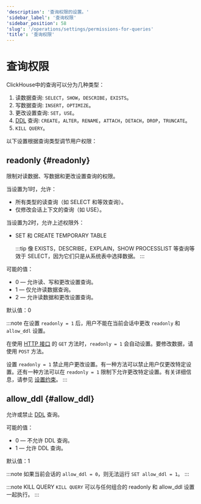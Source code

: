 ```yaml
---
'description': '查询权限的设置。'
'sidebar_label': '查询权限'
'sidebar_position': 58
'slug': '/operations/settings/permissions-for-queries'
'title': '查询权限'
---
```



# 查询权限

ClickHouse中的查询可以分为几种类型：

1.  读数据查询: `SELECT`，`SHOW`，`DESCRIBE`，`EXISTS`。
2.  写数据查询: `INSERT`，`OPTIMIZE`。
3.  更改设置查询: `SET`，`USE`。
4.  [DDL](https://en.wikipedia.org/wiki/Data_definition_language) 查询: `CREATE`，`ALTER`，`RENAME`，`ATTACH`，`DETACH`，`DROP`，`TRUNCATE`。
5.  `KILL QUERY`。

以下设置根据查询类型调节用户权限：

## readonly {#readonly}
限制对读数据、写数据和更改设置查询的权限。

当设置为1时，允许：

- 所有类型的读查询（如 SELECT 和等效查询）。
- 仅修改会话上下文的查询（如 USE）。

当设置为2时，允许上述权限外：
- SET 和 CREATE TEMPORARY TABLE

  :::tip
  像 EXISTS，DESCRIBE，EXPLAIN，SHOW PROCESSLIST 等查询等效于 SELECT，因为它们只是从系统表中选择数据。
  :::

可能的值：

- 0 — 允许读、写和更改设置查询。
- 1 — 仅允许读数据查询。
- 2 — 允许读数据和更改设置查询。

默认值：0

:::note
在设置 `readonly = 1` 后，用户不能在当前会话中更改 `readonly` 和 `allow_ddl` 设置。

在使用 [HTTP 接口](../../interfaces/http.md) 的 `GET` 方法时，`readonly = 1` 会自动设置。要修改数据，请使用 `POST` 方法。

设置 `readonly = 1` 禁止用户更改设置。有一种方法可以禁止用户仅更改特定设置。还有一种方法可以在 `readonly = 1` 限制下允许更改特定设置。有关详细信息，请参见 [设置约束](../../operations/settings/constraints-on-settings.md)。
:::


## allow_ddl {#allow_ddl}

允许或禁止 [DDL](https://en.wikipedia.org/wiki/Data_definition_language) 查询。

可能的值：

- 0 — 不允许 DDL 查询。
- 1 — 允许 DDL 查询。

默认值：1

:::note
如果当前会话的 `allow_ddl = 0`，则无法运行 `SET allow_ddl = 1`。
:::


:::note KILL QUERY
`KILL QUERY` 可以与任何组合的 readonly 和 allow_ddl 设置一起执行。
:::
